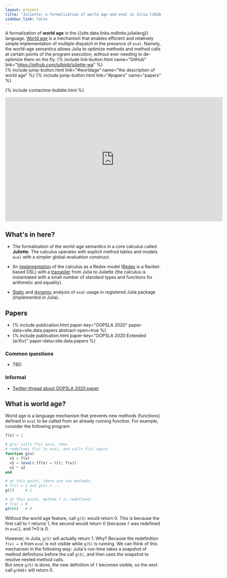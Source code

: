 ```yaml
---
layout: project
title: "Juliette: a formalization of world age and eval in Julia (2020–…)"
sidebar_link: false
---
```


A formalization of **world age**
in the {{site.data.links.mdlinks.julialang}} language.
[World age]({{site.data.links.websites.worldage}})
is a mechanism that enables efficient and relatively simple implementation
of multiple dispatch in the presence of `eval`.
Namely, the world-age semantics allows Julia to optimize methods and method calls
at certain points of the program execution,
without ever needing to de-optimize them on the fly.
{% include link-button.html name="GitHub"
  link="https://github.com/julbinb/juliette-wa" %}  
{% include jump-button.html link="#worldage" name="the description of world age" %}
{% include jump-button.html link="#papers" name="papers" %}

{% include contactme-bubble.html %}

<iframe width="700" height="400" src="https://www.youtube.com/embed/d6lTCnhdbqE" frameborder="0" allow="accelerometer; autoplay; clipboard-write; encrypted-media; gyroscope; picture-in-picture" allowfullscreen></iframe>

## What's in here?

* The formalization of the world-age semantics in a core calculus
  called **Juliette**. The calculus operates with explicit method tables
  and models `eval` with a simpler global-evaluation construct.

* An [implementation](https://github.com/julbinb/juliette-wa/tree/master/src/redex)
  of the calculus as a Redex model
  ([Redex](https://redex.racket-lang.org/) is a Racket-based DSL)
  with a [transpiler](https://github.com/julbinb/juliette-wa/tree/master/src/jl-transpiler)
  from Julia to Juliette
  (the calculus is instantiated with a small number of standard types
   and functions for arithmetic and equality).

* [Static](https://github.com/julbinb/juliette-wa/tree/master/src/analysis/static-analysis)
  and [dynamic](https://github.com/julbinb/juliette-wa/tree/master/src/analysis/dynamic-analysis)
  analysis of `eval` usage in registered Julia package (implemented in Julia).

## <span id="papers">Papers</span>

* {% include publication.html paper-key="OOPSLA 2020"
    paper-data=site.data.papers abstract-open=true %}
* {% include publication.html paper-key="OOPSLA 2020 Extended (arXiv)"
    paper-data=site.data.papers %}

### Common questions

* TBD

### Informal

* [Twitter-thread about OOPSLA 2020 paper](https://twitter.com/julbinb/status/1317195401846554624?s=20)

## <span id="worldage">What is world age?</span>

World age is a language mechanism that prevents
new methods (functions) defined in `eval` to be called
from an already running function.
For example, consider the following program:

```julia
f(x) = 1

# g(x) calls f(x) once, then
# redefines f(x) in eval, and calls f(x) again
function g(x)
  v1 = f(x)
  v2 = (eval(:(f(x) = 0)); f(x))
  v1 * v2
end

# at this point, there are two methods:
# f(x) = 1 and g(x) = ...
g(5)     # 1

# at this point, method f is redefined:
# f(x) = 0
g(666)   # 0
```

Without the world age feature, call `g(5)` would return 0. This is because
the first call to `f` returns 1, the second would return 0
(because `f` was redefined in `eval`), and 1*0 is 0.

However, in Julia, `g(5)` will actually return 1. Why?
Because the redefinition `f(x) = 0` from `eval` is not visible
while `g(5)` is running.
We can think of this mechanism in the following way:
Julia's run-time takes a snapshot of method definitions before the call `g(5)`,
and then uses the snapshot to resolve nested method calls.  
But once `g(5)` is done, the new definition of `f` becomes visible,
so the next call `g(666)` will return 0.
